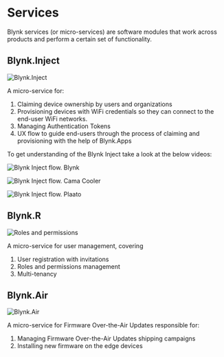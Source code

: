 # Services

Blynk services \(or micro-services\) are software modules that work across products and perform a certain set of functionality.

## Blynk.Inject

![Blynk.Inject](https://user-images.githubusercontent.com/72824404/119472455-ef9ddb80-bd52-11eb-9c6a-e54746ae32dd.png)

A micro-service for:

1. Claiming device ownership by users and organizations
2. Provisioning devices with WiFi credentials so they can connect to the end-user WiFi networks.
3. Managing Authentication Tokens
4. UX flow to guide end-users through the process of claiming and provisioning with the help of Blynk.Apps

To get understanding of the Blynk Inject take a look at the below videos:

![Blynk Inject flow. Blynk](http://img.youtube.com/vi/bXPEEmsEtPM/0.jpg)

![Blynk Inject flow. Cama Cooler](http://img.youtube.com/vi/GPneDxWvp4U/0.jpg)

![Blynk Inject flow. Plaato](http://img.youtube.com/vi/4RGAn0tlrHs/0.jpg)

## Blynk.**R**

![Roles and permissions](https://user-images.githubusercontent.com/72824404/119471708-3808c980-bd52-11eb-89bd-7b003fc94da1.png)

A micro-service for user management, covering

1. User registration with invitations
2. Roles and permissions management
3. Multi-tenancy

## Blynk.Air

![Blynk.Air](https://user-images.githubusercontent.com/72824404/119467722-72706780-bd4e-11eb-809c-eebfe3078bb1.png)

A micro-service for Firmware Over-the-Air Updates responsible for:

1. Managing Firmware Over-the-Air Updates shipping campaigns
2. Installing new firmware on the edge devices

